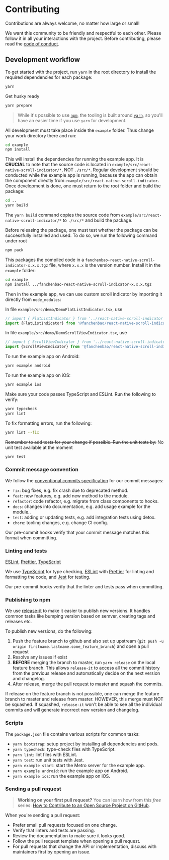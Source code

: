 # Contributing

Contributions are always welcome, no matter how large or small!

We want this community to be friendly and respectful to each other. Please follow it in all your interactions with the project. Before contributing, please read the [code of conduct](./CODE_OF_CONDUCT.md).

## Development workflow

To get started with the project, run `yarn` in the root directory to install the required dependencies for each package:

```sh
yarn
```

Get husky ready

```sh
yarn prepare
```

> While it's possible to use [`npm`](https://github.com/npm/cli), the tooling is built around [`yarn`](https://classic.yarnpkg.com/), so you'll have an easier time if you use `yarn` for development.

All development must take place inside the `example` folder. Thus change your work directory there and run:

```sh
cd example
npm install
```

This will install the dependencies for running the example app. It is **CRUCIAL** to note that the source code is located in `example/src/react-native-scroll-indicator/*`, NOT `./src/*`. Regular development should be conducted while the example app is running, because the app can obtain the component directly from `example/src/react-native-scroll-indicator`. Once development is done, one must return to the root folder and build the package:

```sh
cd ..
yarn build
```

The `yarn build` command copies the source code from `example/src/react-native-scroll-indicator/*` to `./src/*` and build the package.

Before releasing the package, one must test whether the package can be successfully installed and used. To do so, we run the following command under root

```sh
npm pack
```

This packages the compiled code in a `fanchenbao-react-native-scroll-indicator-x.x.x.tgz` file, where `x.x.x` is the version number. Install it in the `example` folder:

```sh
cd example
npm install ../fanchenbao-react-native-scroll-indicator-x.x.x.tgz
```

Then in the example app, we can use custom scroll indicator by importing it directly from `node_modules`:

In file `example/src/demo/DemoFlatListIndicator.tsx`, use

```javascript
// import { FlatListIndicator } from '../react-native-scroll-indicator';
import {FlatListIndicator} from '@fanchenbao/react-native-scroll-indicator';
```

In file `example/src/demo/DemoScrollViewIndicator.tsx`, use

```javascript
// import { ScrollViewIndicator } from '../react-native-scroll-indicator';
import {ScrollViewIndicator} from '@fanchenbao/react-native-scroll-indicator';
```

To run the example app on Android:

```sh
yarn example android
```

To run the example app on iOS:

```sh
yarn example ios
```

Make sure your code passes TypeScript and ESLint. Run the following to verify:

```sh
yarn typecheck
yarn lint
```

To fix formatting errors, run the following:

```sh
yarn lint --fix
```

~~Remember to add tests for your change if possible. Run the unit tests by:~~
No unit test available at the moment

```sh
yarn test
```

### Commit message convention

We follow the [conventional commits specification](https://www.conventionalcommits.org/en) for our commit messages:

- `fix`: bug fixes, e.g. fix crash due to deprecated method.
- `feat`: new features, e.g. add new method to the module.
- `refactor`: code refactor, e.g. migrate from class components to hooks.
- `docs`: changes into documentation, e.g. add usage example for the module..
- `test`: adding or updating tests, e.g. add integration tests using detox.
- `chore`: tooling changes, e.g. change CI config.

Our pre-commit hooks verify that your commit message matches this format when committing.

### Linting and tests

[ESLint](https://eslint.org/), [Prettier](https://prettier.io/), [TypeScript](https://www.typescriptlang.org/)

We use [TypeScript](https://www.typescriptlang.org/) for type checking, [ESLint](https://eslint.org/) with [Prettier](https://prettier.io/) for linting and formatting the code, and [Jest](https://jestjs.io/) for testing.

Our pre-commit hooks verify that the linter and tests pass when committing.

### Publishing to npm

We use [release-it](https://github.com/release-it/release-it) to make it easier to publish new versions. It handles common tasks like bumping version based on semver, creating tags and releases etc.

To publish new versions, do the following:

1. Push the feature branch to github and also set up upstream (`git push -u origin firstname.lastname.some_feature_branch`) and open a pull request
2. Resolve any issues if exist
3. **BEFORE** merging the branch to master, run `yarn release` on the local feature branch. This allows `release-it` to access all the commit history from the previous release and automatically decide on the next version and changelog.
4. After release, merge the pull request to master and squash the commits.

If release on the feature branch is not possible, one can merge the feature branch to master and release from master. HOWEVER, this merge must NOT be squashed. If squashed, `release-it` won't be able to see all the individual commits and will generate incorrect new version and changelog.

### Scripts

The `package.json` file contains various scripts for common tasks:

- `yarn bootstrap`: setup project by installing all dependencies and pods.
- `yarn typecheck`: type-check files with TypeScript.
- `yarn lint`: lint files with ESLint.
- `yarn test`: run unit tests with Jest.
- `yarn example start`: start the Metro server for the example app.
- `yarn example android`: run the example app on Android.
- `yarn example ios`: run the example app on iOS.

### Sending a pull request

> **Working on your first pull request?** You can learn how from this _free_ series: [How to Contribute to an Open Source Project on GitHub](https://app.egghead.io/playlists/how-to-contribute-to-an-open-source-project-on-github).

When you're sending a pull request:

- Prefer small pull requests focused on one change.
- Verify that linters and tests are passing.
- Review the documentation to make sure it looks good.
- Follow the pull request template when opening a pull request.
- For pull requests that change the API or implementation, discuss with maintainers first by opening an issue.
